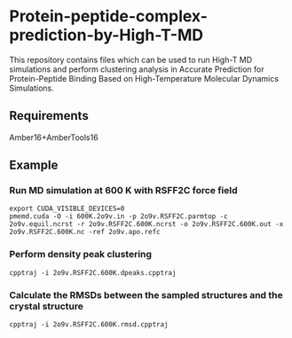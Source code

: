 # Protein-peptide-complex-prediction-by-High-T-MD

This repository contains files which can be used to run High-T MD simulations and perform clustering analysis in Accurate Prediction for Protein-Peptide Binding Based on High-Temperature Molecular Dynamics Simulations.

## Requirements
Amber16+AmberTools16

## Example
### Run MD simulation at 600 K with RSFF2C force field
```
export CUDA_VISIBLE_DEVICES=0
pmemd.cuda -O -i 600K.2o9v.in -p 2o9v.RSFF2C.parmtop -c 2o9v.equil.ncrst -r 2o9v.RSFF2C.600K.ncrst -o 2o9v.RSFF2C.600K.out -x 2o9v.RSFF2C.600K.nc -ref 2o9v.apo.refc
```

### Perform density peak clustering
```
cpptraj -i 2o9v.RSFF2C.600K.dpeaks.cpptraj
```

### Calculate the RMSDs between the sampled structures and the crystal structure
```
cpptraj -i 2o9v.RSFF2C.600K.rmsd.cpptraj
```
